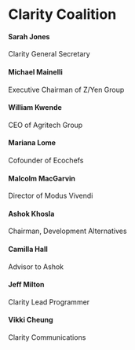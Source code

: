 # Clarity Coalition

#### Sarah Jones
Clarity General Secretary

#### Michael Mainelli
Executive Chairman of Z/Yen Group

#### William Kwende
CEO of Agritech Group

#### Mariana Lome
Cofounder of Ecochefs

#### Malcolm MacGarvin
Director of Modus Vivendi

#### Ashok Khosla
Chairman, Development Alternatives

#### Camilla Hall
Advisor to Ashok

#### Jeff Milton
Clarity Lead Programmer

#### Vikki Cheung
Clarity Communications
